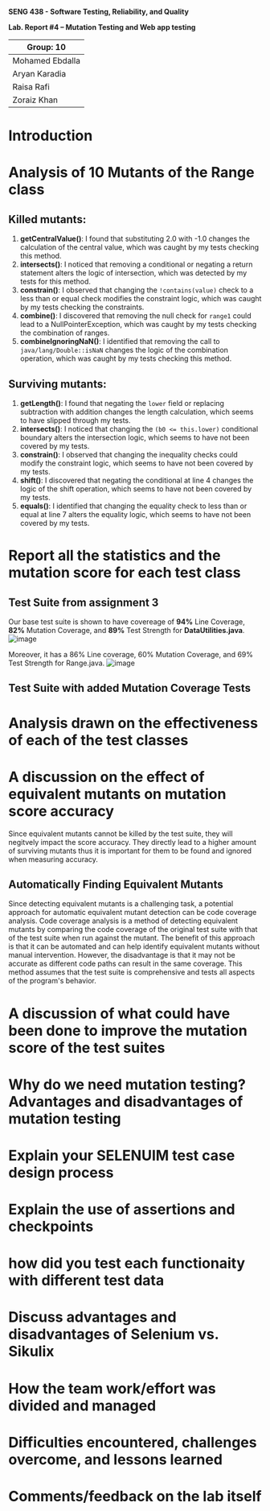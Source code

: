 **SENG 438 - Software Testing, Reliability, and Quality**

**Lab. Report \#4 – Mutation Testing and Web app testing**

| Group: 10    |
|-----------------|
| Mohamed Ebdalla                |   
| Aryan Karadia              |   
| Raisa Rafi               |   
| Zoraiz Khan             |   

# Introduction


# Analysis of 10 Mutants of the Range class 
## Killed mutants:

1. **getCentralValue()**: I found that substituting 2.0 with -1.0 changes the calculation of the central value, which was caught by my tests checking this method.
2. **intersects()**: I noticed that removing a conditional or negating a return statement alters the logic of intersection, which was detected by my tests for this method.
3. **constrain()**: I observed that changing the `!contains(value)` check to a less than or equal check modifies the constraint logic, which was caught by my tests checking the constraints.
4. **combine()**: I discovered that removing the null check for `range1` could lead to a NullPointerException, which was caught by my tests checking the combination of ranges.
5. **combineIgnoringNaN()**: I identified that removing the call to `java/lang/Double::isNaN` changes the logic of the combination operation, which was caught by my tests checking this method.

## Surviving mutants:

1. **getLength()**: I found that negating the `lower` field or replacing subtraction with addition changes the length calculation, which seems to have slipped through my tests.
2. **intersects()**: I noticed that changing the `(b0 <= this.lower)` conditional boundary alters the intersection logic, which seems to have not been covered by my tests.
3. **constrain()**: I observed that changing the inequality checks could modify the constraint logic, which seems to have not been covered by my tests.
4. **shift()**: I discovered that negating the conditional at line 4 changes the logic of the shift operation, which seems to have not been covered by my tests.
5. **equals()**: I identified that changing the equality check to less than or equal at line 7 alters the equality logic, which seems to have not been covered by my tests.

# Report all the statistics and the mutation score for each test class

## Test Suite from assignment 3

Our base test suite is shown to have covereage of **94%** Line Coverage, **82%** Mutation Coverage, and **89%** Test Strength for **DataUtilities.java**.
![image](https://github.com/seng438-winter-2024/seng438-a4-aryan-karadia/assets/105018373/49e8480a-ab79-4d33-9b91-ca4599521e48)

Moreover, it has a 86% Line coverage, 60% Mutation Coverage, and 69% Test Strength for Range.java.
![image](https://github.com/seng438-winter-2024/seng438-a4-aryan-karadia/assets/105018373/43724afb-11b3-4267-a735-f79988b7b01d)

## Test Suite with added Mutation Coverage Tests

# Analysis drawn on the effectiveness of each of the test classes

# A discussion on the effect of equivalent mutants on mutation score accuracy
Since equivalent mutants cannot be killed by the test suite, they will negitvely impact the score accuracy. They directly lead to a higher amount of surviving mutants thus it is important for them to be found and ignored when measuring accuracy. 
## Automatically Finding Equivalent Mutants
Since detecting equivalent mutants is a challenging task, a potential approach for automatic equivalent mutant detection can be code coverage analysis. Code coverage analysis is a method of detecting equivalent mutants by comparing the code coverage of the original test suite with that of the test suite when run against the mutant. The benefit of this approach is that it can be automated and can help identify equivalent mutants without manual intervention. However, the disadvantage is that it may not be accurate as different code paths can result in the same coverage. This method assumes that the test suite is comprehensive and tests all aspects of the program's behavior.

# A discussion of what could have been done to improve the mutation score of the test suites

# Why do we need mutation testing? Advantages and disadvantages of mutation testing

# Explain your SELENUIM test case design process

# Explain the use of assertions and checkpoints

# how did you test each functionaity with different test data

# Discuss advantages and disadvantages of Selenium vs. Sikulix

# How the team work/effort was divided and managed


# Difficulties encountered, challenges overcome, and lessons learned

# Comments/feedback on the lab itself
